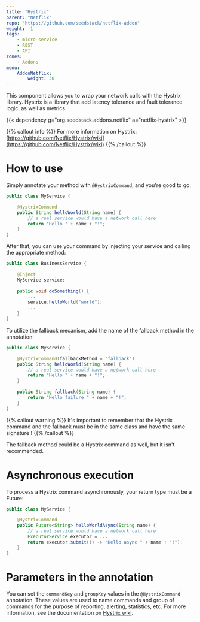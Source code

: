 ```yaml
---
title: "Hystrix"
parent: "Netflix"
repo: "https://github.com/seedstack/netflix-addon"
weight: -1
tags:
    - micro-service
    - REST
    - API
zones:
    - Addons
menu:
    AddonNetflix:
        weight: 30
---
```


This component allows you to wrap your network calls with the Hystrix library. Hystrix is a library that add latency tolerance 
and fault tolerance logic, as well as metrics.<!--more-->

{{< dependency g="org.seedstack.addons.netflix" a="netflix-hystrix" >}}

{{% callout info %}}
For more information on Hystrix: [https://github.com/Netflix/Hystrix/wiki](https://github.com/Netflix/Hystrix/wiki)
{{% /callout %}}

# How to use

Simply annotate your method with `@HystrixCommand`, and you're good to go:
```java
public class MyService {

    @HystrixCommand
    public String helloWorld(String name) {
        // a real service would have a network call here
        return "Hello " + name + "!"; 
    }
}
```

After that, you can use your command by injecting your service and calling the appropriate method:
```java
public class BusinessService {

    @Inject
    MyService service;
    
    public void doSomething() {
        ...
        service.helloWorld("world");
        ...
    }
}
```

To utilize the fallback mecanism, add the name of the fallback method in the annotation:
```java
public class MyService {

    @HystrixCommand(fallbackMethod = "fallback")
    public String helloWorld(String name) {
        // a real service would have a network call here
        return "Hello " + name + "!"; 
    }
    
    public String fallback(String name) {
        return "Hello failure " + name + "!";
    }
}
```

{{% callout warning %}}
It's important to remember that the Hystrix command and the fallback must be in the same class and have the same signature !
{{% /callout %}}

The fallback method could be a Hystrix command as well, but it isn't recommended.

# Asynchronous execution

To process a Hystrix command asynchronously, your return type must be a Future:
```java
public class MyService {

    @HystrixCommand
    public Future<String> helloWorldAsync(String name) {
        // a real service would have a network call here
        ExecutorService executor = ...
        return executor.submit(() -> "Hello async " + name + "!");
    }
}
```

# Parameters in the annotation

You can set the `commandKey` and `groupKey` values in the `@HystrixCommand` annotation.
These values are used to name commands and group of commands for the purpose of reporting, alerting, statistics, etc.
For more information, see the documentation on [Hystrix wiki](https://github.com/Netflix/Hystrix/wiki/How-To-Use#command-name).
